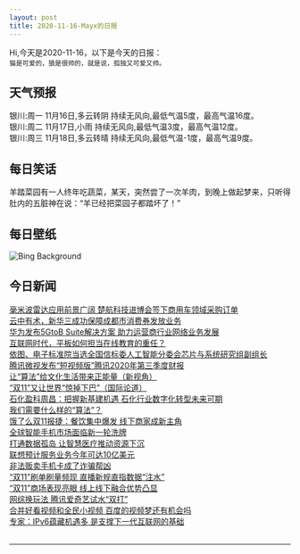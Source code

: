 ```yaml
---
layout: post
title: 2020-11-16-Mayx的日报
---
```


Hi,今天是2020-11-16，以下是今天的日报：<br><small>
猫是可爱的，狼是很帅的，就是说，孤独又可爱又帅。</small><!--more-->
## 天气预报
银川:周一 11月16日,多云转阴 持续无风向,最低气温5度，最高气温16度。<br>银川:周二 11月17日,小雨 持续无风向,最低气温3度，最高气温12度。<br>银川:周三 11月18日,多云转晴 持续无风向,最低气温-1度，最高气温9度。
## 每日笑话
羊踏菜园有一人终年吃蔬菜，某天，突然尝了一次羊肉，到晚上做起梦来，只听得肚内的五脏神在说：“羊已经把菜园子都踏坏了！”
## 每日壁纸
![Bing Background](https://cn.bing.com/th?id=OHR.LupineNZ_EN-US4937950958_1920x1080.jpg&rf=LaDigue_1920x1080.jpg&pid=hp "Lupines on the shores of Lake Tekapo in New Zealand (© Stanislav Kachyna/Shutterstock)")
## 今日新闻

[毫米波雷达应用前景广阔 楚航科技进博会签下商用车领域采购订单](http://it.people.com.cn/n1/2020/1116/c1009-31932097.html)   
[云中有术，新华三成功保障成都市消费券发放业务](http://it.people.com.cn/n1/2020/1116/c1009-31931839.html)   
[华为发布5GtoB Suite解决方案 助力运营商行业网络业务发展](http://it.people.com.cn/n1/2020/1116/c1009-31931778.html)   
[互联网时代，平板如何担当在线教育的重任？](http://it.people.com.cn/n1/2020/1116/c1009-31931836.html)   
[依图、电子标准院当选全国信标委人工智能分委会芯片与系统研究组副组长](http://it.people.com.cn/n1/2020/1116/c1009-31931854.html)   
[腾讯微视发布“短视频版”腾讯2020年第三季度财报](http://it.people.com.cn/n1/2020/1116/c1009-31931825.html)   
[让“算法”给文化生活带来正能量（新视角）](http://it.people.com.cn/n1/2020/1116/c1009-31932149.html)   
[“双11”又让世界“惊掉下巴”（国际论道）](http://it.people.com.cn/n1/2020/1116/c1009-31932141.html)   
[石化盈科周昌：把握新基建机遇 石化行业数字化转型未来可期](http://it.people.com.cn/n1/2020/1113/c1009-31930180.html)   
[我们需要什么样的“算法”？](http://it.people.com.cn/n1/2020/1116/c1009-31932148.html)   
[饿了么双11报捷：餐饮集中爆发 线下商家成新主角](http://it.people.com.cn/n1/2020/1113/c1009-31930112.html)   
[全球智能手机市场面临新一轮洗牌](http://it.people.com.cn/n1/2020/1116/c1009-31931755.html)   
[打通数据孤岛 让智慧医疗推动资源下沉](http://it.people.com.cn/n1/2020/1116/c1009-31931733.html)   
[联想预计服务业务今年可达10亿美元](http://it.people.com.cn/n1/2020/1116/c1009-31931811.html)   
[非法贩卖手机卡成了诈骗帮凶](http://it.people.com.cn/n1/2020/1116/c1009-31931801.html)   
[“双11”刷单刷量频现 直播新规直指数据“注水”](http://it.people.com.cn/n1/2020/1116/c1009-31931886.html)   
[“双11”商场表现亮眼 线上线下融合优势凸显](http://it.people.com.cn/n1/2020/1116/c1009-31931937.html)   
[网综换玩法 腾讯爱奇艺试水“双打”](http://it.people.com.cn/n1/2020/1116/c1009-31931879.html)   
[合并好看视频和全民小视频 百度的视频梦还有机会吗](http://it.people.com.cn/n1/2020/1116/c1009-31931945.html)   
[专家：IPv6蕴藏机遇多 是支撑下一代互联网的基础](http://it.people.com.cn/n1/2020/1116/c1009-31932104.html)   
<br />

***

<small></small>
